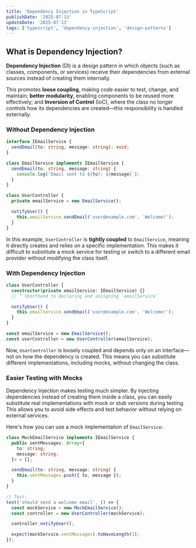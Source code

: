 ```yaml
---
title: 'Dependency Injection in TypeScript'
publishDate: '2025-07-13'
updateDate: '2025-07-13'
tags: ['typescript', 'dependency-injection', 'design-patterns']
---
```


## What is Dependency Injection?

**Dependency Injection** (DI) is a design pattern in which objects (such as classes, components, or services) receive their dependencies from external sources instead of creating them internally.

This promotes **loose coupling**, making code easier to test, change, and maintain; **better modularity**, enabling components to be reused more effectively; and **Inversion of Control** (IoC), where the class no longer controls how its dependencies are created—this responsibility is handled externally.

### Without Dependency Injection

```typescript
interface IEmailService {
  sendEmail(to: string, message: string): void;
}

class EmailService implements IEmailService {
  sendEmail(to: string, message: string) {
    console.log(`Email sent to ${to}: ${message}`);
  }
}

class UserController {
  private emailService = new EmailService();

  notifyUser() {
    this.emailService.sendEmail('user@example.com', 'Welcome!');
  }
}
```

In this example, `UserController` is **tightly coupled** to `EmailService`, meaning it directly creates and relies on a specific implementation. This makes it difficult to substitute a mock service for testing or switch to a different email provider without modifying the class itself.

### With Dependency Injection

```typescript
class UserController {
  constructor(private emailService: IEmailService) {}
  // ^ Shorthand to declaring and assigning `emailService`

  notifyUser() {
    this.emailService.sendEmail('user@example.com', 'Welcome!');
  }
}

const emailService = new EmailService();
const userController = new UserController(emailService);
```

Now, `UserController` is loosely coupled and depends only on an interface—not on how the dependency is created. This means you can substitute different implementations, including mocks, without changing the class.

### Easier Testing with Mocks

Dependency Injection makes testing much simpler. By injecting dependencies instead of creating them inside a class, you can easily substitute real implementations with mock or stub versions during testing. This allows you to avoid side effects and test behavior without relying on external services.

Here's how you can use a mock implementation of `EmailService`:

```typescript
class MockEmailService implements IEmailService {
  public sentMessages: Array<{
    to: string;
    message: string;
  }> = [];

  sendEmail(to: string, message: string) {
    this.sentMessages.push({ to, message });
  }
}

// Test:
test('should send a welcome email', () => {
  const mockService = new MockEmailService();
  const controller = new UserController(mockService);

  controller.notifyUser();

  expect(mockService.sentMessages).toHaveLength(1);
});
```
